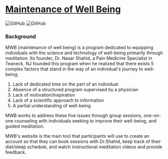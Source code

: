 # [Maintenance of Well Being](https://github.com/juvariashahid/maintenace-of-well-being) 


![GitHub](https://img.shields.io/github/license/juvariashahid/maintenace-of-well-being)
![GitHub](https://travis-ci.com/juvariashahid/maintenace-of-well-being.svg?branch=main)

### Background

MWB (maintenance of well being) is a program dedicated to equipping individuals with the science and technology of well-being primarily through meditation. Its founder, Dr. Nasar Shahid, a Pain Medicine Specialist in Teaneck, NJ founded this program when he realized that there exists 5 complex factors that stand in the way of an individual's journey to well-being; 

1. Lack of dedicated time on the part of an individual
2. Absence of a structured program supervised by a physician
3. Lack of motivation/inspiration
4. Lack of a scientific approach to information
5. A partial understanding of well-being

MWB works to address these five issues through group sessions, one-on-one counseling with individuals seeking to improve their well-being, and guided meditation. 

MWB's website is the main tool that participants will use to create an account so that they can book sessions with Dr.Shahid, keep track of their diet/sleep schedule, and watch instructional meditation videos and provide feedback. 
